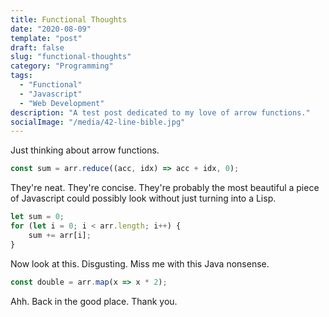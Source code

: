 ```yaml
---
title: Functional Thoughts
date: "2020-08-09"
template: "post"
draft: false
slug: "functional-thoughts"
category: "Programming"
tags:
  - "Functional"
  - "Javascript"
  - "Web Development"
description: "A test post dedicated to my love of arrow functions."
socialImage: "/media/42-line-bible.jpg"
---
```


Just thinking about arrow functions.

```js
const sum = arr.reduce((acc, idx) => acc + idx, 0);
```

They're neat. They're concise. They're probably the most beautiful a piece of Javascript could possibly look without just turning into a Lisp.

```js
let sum = 0;
for (let i = 0; i < arr.length; i++) {
    sum += arr[i];
}
```

Now look at this. Disgusting. Miss me with this Java nonsense.

```js
const double = arr.map(x => x * 2);
```

Ahh. Back in the good place. Thank you.
